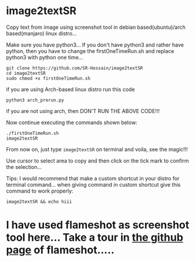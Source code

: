# image2textSR
Copy text from image using screenshot tool in debian based(ubuntu)/arch based(manjaro) linux distro...

Make sure you have python3... If you don't have python3 and rather have python, then you have to change the firstOneTimeRun.sh and replace python3 with python one time...
```
git clone https://github.com/SR-Hossain/image2textSR
cd image2textSR
sudo chmod +x firstOneTimeRun.sh
```

if you are using Arch-based linux distro run this code
```
python3 arch_prerun.py
```
if you are not using arch, then DON'T RUN THE ABOVE CODE!!!

Now continue executing the commands shown below:
```
./firstOneTimeRun.sh
image2textSR
```
From now on, just type
<code>image2textSR</code>
on terminal and voila, see the magic!!!

Use cursor to select area to copy and then click on the tick mark to confirm the selection...

Tips: I would recommend that make a custom shortcut in your distro for terminal command... when giving command in custom shortcut give this command to work properly: 
```
image2textSR && echo hiii
```

<h1>I have used flameshot as screenshot tool here... Take a tour in <a href="https://github.com/flameshot-org/flameshot">the github page</a> of flameshot.....</h1>

